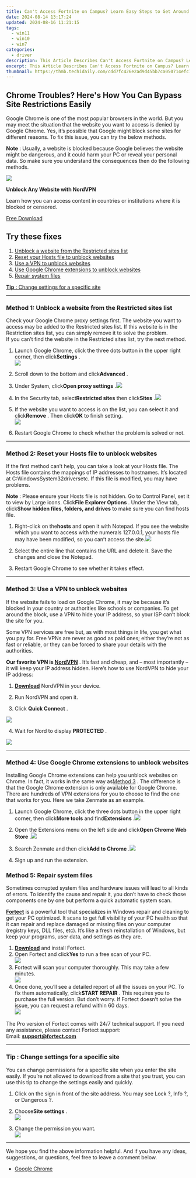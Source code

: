 ```yaml
---
title: Can't Access Fortnite on Campus? Learn Easy Steps to Get Around the Restriction
date: 2024-08-14 13:17:24
updated: 2024-08-16 11:21:15
tags:
  - win11
  - win10
  - win7
categories:
  - driver
description: This Article Describes Can't Access Fortnite on Campus? Learn Easy Steps to Get Around the Restriction
excerpt: This Article Describes Can't Access Fortnite on Campus? Learn Easy Steps to Get Around the Restriction
thumbnail: https://thmb.techidaily.com/cdd7fc426e2ad9d45bb7ca050714efc7a5191159c61f1ffd4157c0d0a51c0306.jpg
---
```


## Chrome Troubles? Here's How You Can Bypass Site Restrictions Easily

Google Chrome is one of the most popular browsers in the world. But you may meet the situation that the website you want to access is denied by Google Chrome. Yes, it’s possible that Google might block some sites for different reasons. To fix this issue, you can try the below methods.

**Note** : Usually, a website is blocked because Google believes the website might be dangerous, and it could harm your PC or reveal your personal data. So make sure you understand the consequences then do the following methods.

![](https://images.drivereasy.com/wp-content/uploads/2019/06/nordvpn-default.png)

**Unblock Any Website with NordVPN**

 Learn how you can access content in countries or institutions where it is blocked or censored.

[Free Download](https://r.brandreward.com/?key=3882aba4cadd4473e0195097fdf20855&url=https://www.nordvpn.com&id=drivereasyen82580)

## Try these fixes

1. [Unblock a website from the Restricted sites list](https://tools.techidaily.com/drivereasy/download/)
2. [Reset your Hosts file to unblock websites](https://tools.techidaily.com/drivereasy/download/)
3. [Use a VPN to unblock websites](https://tools.techidaily.com/drivereasy/download/)
4. [Use Google Chrome extensions to unblock websites](https://tools.techidaily.com/drivereasy/download/)
5. [Repair system files](https://tools.techidaily.com/drivereasy/download/)

[**Tip** : Change settings for a specific site](https://tools.techidaily.com/drivereasy/download/)

---

### Method 1: Unblock a website from the Restricted sites list

 Check your Google Chrome proxy settings first. The website you want to access may be added to the Restricted sites list. If this website is in the Restriction sites list, you can simply remove it to solve the problem.  
 If you can’t find the website in the Restricted sites list, try the next method.

 1) Launch Google Chrome, click the three dots button in the upper right corner, then click**Settings** .  
![](https://images.drivereasy.com/wp-content/uploads/2019/06/5.10-2.jpg)

 2) Scroll down to the bottom and click**Advanced** .

 3) Under System, click**Open proxy settings** .![](https://images.drivereasy.com/wp-content/uploads/2019/06/g2.jpg)

 4) In the Security tab, select**Restricted sites** then click**Sites** .![](https://images.drivereasy.com/wp-content/uploads/2019/06/g.jpg)

 5) If the website you want to access is on the list, you can select it and click**Remove** . Then click**OK** to finish setting.  
![](https://images.drivereasy.com/wp-content/uploads/2019/06/g1.jpg)

 6) Restart Google Chrome to check whether the problem is solved or not.

---

### Method 2: Reset your Hosts file to unblock websites

 If the first method can’t help, you can take a look at your Hosts file. The Hosts file contains the mappings of IP addresses to hostnames. It’s located at C:WindowsSystem32driversetc. If this file is modified, you may have problems.

**Note** : Please ensure your Hosts file is not hidden. Go to Control Panel, set it to view by Large icons. Click**File Explorer Options** . Under the View tab, click**Show hidden files, folders, and drives** to make sure you can find hosts file.

 1) Right-click on the**hosts** and open it with Notepad. If you see the website which you want to access with the numerals 127.0.0.1, your hosts file may have been modified, so you can’t access the site.![](https://images.drivereasy.com/wp-content/uploads/2019/06/gg.jpg)

 2) Select the entire line that contains the URL and delete it. Save the changes and close the Notepad.

 3) Restart Google Chrome to see whether it takes effect.

---

### Method 3: Use a VPN to unblock websites

 If the website fails to load on Google Chrome, it may be because it’s blocked in your country or authorities like schools or companies. To get around the block, use a VPN to hide your IP address, so your ISP can’t block the site for you.

 Some VPN services are free but, as with most things in life, you get what you pay for. Free VPNs are never as good as paid ones; either they’re not as fast or reliable, or they can be forced to share your details with the authorities.

 **Our favorite VPN is [NordVPN](https://tools.techidaily.com/drivereasy/download/)**  . It’s fast and cheap, and – most importantly – it will keep your IP address hidden. Here’s how to use NordVPN to hide your IP address:

 1) **[Download](https://tools.techidaily.com/drivereasy/download/)**  NordVPN in your device.

 2) Run NordVPN and open it.

 3) Click **Quick Connect** .

![](https://images.drivereasy.com/wp-content/uploads/2021/10/Nord-unprotected.png)

 4) Wait for Nord to display **PROTECTED** .

![](https://images.drivereasy.com/wp-content/uploads/2021/10/Nord-protected.png)

---

### Method 4: Use Google Chrome extensions to unblock websites

 Installing Google Chrome extensions can help you unblock websites on Chrome. In fact, it works in the same way as[Method 3](https://tools.techidaily.com/drivereasy/download/) . The difference is that the Google Chrome extension is only available for Google Chrome.  
 There are hundreds of VPN extensions for you to choose to find the one that works for you. Here we take Zenmate as an example.

 1) Launch Google Chrome, click the three dots button in the upper right corner, then click**More tools** and find**Extensions** .![](https://images.drivereasy.com/wp-content/uploads/2019/06/g3.jpg)

 2) Open the Extensions menu on the left side and click**Open Chrome Web Store** .![](https://images.drivereasy.com/wp-content/uploads/2019/06/g4.jpg)

 3) Search Zenmate and then click**Add to Chrome** .![](https://images.drivereasy.com/wp-content/uploads/2019/06/g5.jpg)

 4) Sign up and run the extension.

### Method 5: Repair system files

 Sometimes corrupted system files and hardware issues will lead to all kinds of errors. To identify the cause and repair it, you don’t have to check those components one by one but perform a quick automatic system scan.

**[Fortect](https://tools.techidaily.com/drivereasy/download/)**  is a powerful tool that specializes in Windows repair and cleaning to get your PC optimized. It scans to get full visibility of your PC health so that it can repair and replace damaged or missing files on your computer (registry keys, DLL files, etc). It’s like a fresh reinstallation of Windows, but keep your programs, user data, and settings as they are.

1. **[Download](https://tools.techidaily.com/drivereasy/download/)**  and install Fortect.
2. Open Fortect and click**Yes** to run a free scan of your PC.  
![](https://images.drivereasy.com/wp-content/uploads/2022/01/fortect-1.jpg)
3. Fortect will scan your computer thoroughly. This may take a few minutes.  
![](https://images.drivereasy.com/wp-content/uploads/2022/01/fortect-2.jpg)
4. Once done, you’ll see a detailed report of all the issues on your PC. To fix them automatically, click**START REPAIR** . This requires you to purchase the full version. But don’t worry. If Fortect doesn’t solve the issue, you can request a refund within 60 days.  
![](https://images.drivereasy.com/wp-content/uploads/2022/01/fortect-3.jpg)

 The Pro version of Fortect comes with 24/7 technical support. If you need any assistance, please contact Fortect support:  
 Email: **<support@fortect.com>**

---

### **Tip** : Change settings for a specific site

 You can change permissions for a specific site when you enter the site easily. If you’re not allowed to download from a site that you trust, you can use this tip to change the settings easily and quickly.

 1) Click on the sign in front of the site address. You may see Lock ?, Info ?, or Dangerous ?.

 2) Choose**Site settings** .  
![](https://images.drivereasy.com/wp-content/uploads/2019/06/2020-10-12_15-42-51-1.jpg)

 3) Change the permission you want.  
![](https://images.drivereasy.com/wp-content/uploads/2019/06/2020-10-12_15-44-46.jpg)

---

 We hope you find the above information helpful. And if you have any ideas, suggestions, or questions, feel free to leave a comment below.

* [Google Chrome](https://tools.techidaily.com/drivereasy/download/)

<ins class="adsbygoogle"
     style="display:block"
     data-ad-format="autorelaxed"
     data-ad-client="ca-pub-7571918770474297"
     data-ad-slot="1223367746"></ins>



<ins class="adsbygoogle"
     style="display:block"
     data-ad-client="ca-pub-7571918770474297"
     data-ad-slot="8358498916"
     data-ad-format="auto"
     data-full-width-responsive="true"></ins>
